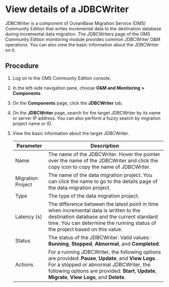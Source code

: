 # View details of a JDBCWriter 

JDBCWriter is a component of OceanBase Migration Service (OMS) Community Edition that writes incremental data to the destination database during incremental data migration. The JDBCWriters page of the OMS Community Edition monitoring module provides common JDBCWriter O\&M operations. You can also view the basic information about the JDBCWriter on it. 

## Procedure 

1. Log on to the OMS Community Edition console.

   

2. In the left-side navigation pane, choose **O\&M and Monitoring** **\>** **Components**.

   

3. On the **Components** page, click the **JDBCWriter** tab.

   

4. On the **JDBCWriter** page, search for the target JDBCWriter by its name or server IP address. You can also perform a fuzzy search by migration project name or ID.

   

5. View the basic information about the target JDBCWriter. 

   

   |   **Parameter**   |                                                                                                                                                 **Description**                                                                                                                                                 |
   |-------------------|-----------------------------------------------------------------------------------------------------------------------------------------------------------------------------------------------------------------------------------------------------------------------------------------------------------------|
   | Name              | The name of the JDBCWriter.  Hover the pointer over the name of the JDBCWriter and click the copy icon to copy the name of JDBCWriter.                                                                                                                                                          |
   | Migration Project | The name of the data migration project. You can click the name to go to the details page of the data migration project.                                                                                                                                                                                         |
   | Type              | The type of the data migration project.                                                                                                                                                                                                                                                                         |
   | Latency (s)       | The difference between the latest point in time when incremental data is written to the destination database and the current standard time. You can determine the running status of the project based on this value.                                                                                            |
   | Status            | The status of the JDBCWriter. Valid values: **Running**, **Stopped**, **Abnormal**, and **Completed**.           |
   | Actions           | For a running JDBCWriter, the following options are provided: **Pause**, **Update**, and **View Logs**.  For a stopped or abnormal JDBCWriter, the following options are provided: **Start**, **Update**, **Migrate**, **View Logs**, and **Delete**.                                   |

   




